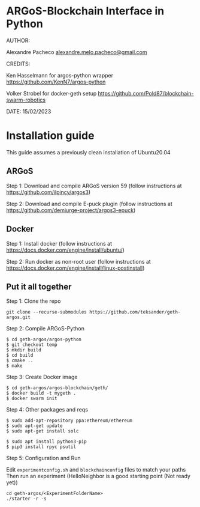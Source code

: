 # ARGoS-Blockchain Interface in Python

AUTHOR: 

Alexandre Pacheco  <alexandre.melo.pacheco@gmail.com>

CREDITS:

Ken Hasselmann for argos-python wrapper <https://github.com/KenN7/argos-python>

Volker Strobel for docker-geth setup <https://github.com/Pold87/blockchain-swarm-robotics>

DATE: 15/02/2023


# Installation guide
This guide assumes a previously clean installation of Ubuntu20.04

## ARGoS

Step 1: Download and compile ARGoS version 59 
(follow instructions at https://github.com/ilpincy/argos3)

Step 2: Download and compile E-puck plugin 
(follow instructions at https://github.com/demiurge-project/argos3-epuck)

## Docker
Step 1: Install docker
(follow instructions at https://docs.docker.com/engine/install/ubuntu/)

Step 2: Run docker as non-root user
(follow instructions at  https://docs.docker.com/engine/install/linux-postinstall)

## Put it all together

Step 1: Clone the repo

```git clone --recurse-submodules https://github.com/teksander/geth-argos.git```

Step 2: Compile ARGoS-Python

```
$ cd geth-argos/argos-python
$ git checkout temp
$ mkdir build
$ cd build
$ cmake ..
$ make
```

Step 3: Create Docker image

```
$ cd geth-argos/argos-blockchain/geth/
$ docker build -t mygeth .
$ docker swarm init
```

Step 4: Other packages and reqs

```
$ sudo add-apt-repository ppa:ethereum/ethereum
$ sudo apt-get update
$ sudo apt-get install solc
```

```
$ sudo apt install python3-pip
$ pip3 install rpyc psutil
```

Step 5: Configuration and Run

Edit ```experimentconfig.sh``` and ```blockchainconfig``` files to match your paths\
Then run an experiment (HelloNeighbor is a good starting point (Not ready yet))

```
cd geth-argos/<ExperimentFolderName>
./starter -r -s
```
